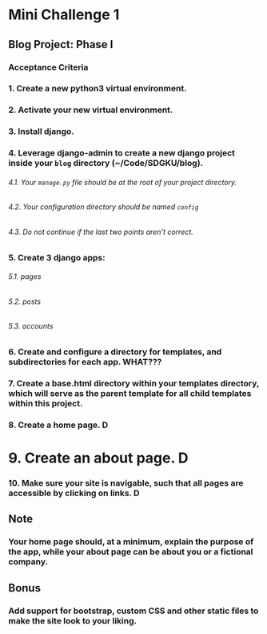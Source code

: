 # Mini Challenge 1

## Blog Project: Phase I

### Acceptance Criteria
### 1. Create a new python3 virtual environment.
### 2. Activate your new virtual environment.
### 3. Install django.
### 4. Leverage django-admin to create a new django project inside your `blog` directory (~/Code/SDGKU/blog).
###### 4.1. Your `manage.py` file should be at the root of your project directory.
###### 4.2. Your configuration directory should be named `config`
###### 4.3. Do not continue if the last two points aren't correct.
### 5. Create 3 django apps:
###### 5.1. pages
###### 5.2. posts
###### 5.3. accounts

### 6. Create and configure a directory for templates, and subdirectories for each app. WHAT???

### 7. Create a base.html directory within your templates directory, which will serve as the parent template for all child templates within this project. 
### 8. Create a home page. D
# 9. Create an about page. D
### 10. Make sure your site is navigable, such that all pages are accessible by clicking on links. D
## Note
### Your home page should, at a minimum, explain the purpose of the app, while your about page can be about you or a fictional company.

## Bonus
### Add support for bootstrap, custom CSS and other static files to make the site look to your liking.